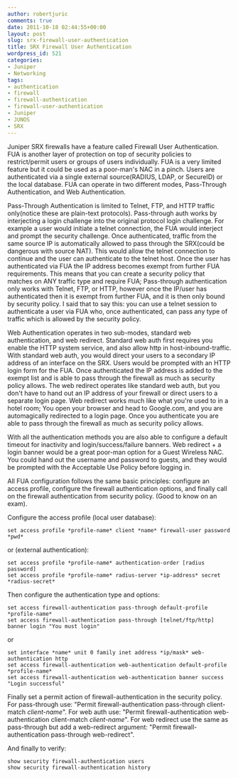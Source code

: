 ```yaml
---
author: robertjuric
comments: true
date: 2011-10-18 02:44:55+00:00
layout: post
slug: srx-firewall-user-authentication
title: SRX Firewall User Authentication
wordpress_id: 521
categories:
- Juniper
- Networking
tags:
- authentication
- firewall
- firewall-authentication
- firewall-user-authentication
- Juniper
- JUNOS
- SRX
---
```


Juniper SRX firewalls have a feature called Firewall User Authentication. FUA is another layer of protection on top of security policies to restrict/permit users or groups of users individually. FUA is a very limited feature but it could be used as a poor-man's NAC in a pinch. Users are authenticated via a single external source(RADIUS, LDAP, or SecureID) or the local database. FUA can operate in two different modes, Pass-Through Authentication, and Web Authentication.

Pass-Through Authentication is limited to Telnet, FTP, and HTTP traffic only(notice these are plain-text protocols). Pass-through auth works by interjecting a login challenge into the original protocol login challenge. For example a user would initiate a telnet connection, the FUA would interject and prompt the security challenge. Once authenticated, traffic from the same source IP is automatically allowed to pass through the SRX(could be dangerous with source NAT). This would allow the telnet connection to continue and the user can authenticate to the telnet host. Once the user has authenticated via FUA the IP address becomes exempt from further FUA requirements. This means that you can create a security policy that matches on ANY traffic type and require FUA; Pass-through authentication only works with Telnet, FTP, or HTTP, however once the IP/user has authenticated then it is exempt from further FUA, and it is then only bound by security policy. I said that to say this: you can use a telnet session to authenticate a user via FUA who, once authenticated, can pass any type of traffic which is allowed by the security policy.

Web Authentication operates in two sub-modes, standard web authentication, and web redirect. Standard web auth first requires you enable the HTTP system service, and also allow http in host-inbound-traffic. With standard web auth, you would direct your users to a secondary IP address of an interface on the SRX. Users would be prompted with an HTTP login form for the FUA. Once authenticated the IP address is added to the exempt list and is able to pass through the firewall as much as security policy allows. The web redirect operates like standard web auth, but you don't have to hand out an IP address of your firewall or direct users to a separate login page. Web redirect works much like what you're used to in a hotel room; You open your browser and head to Google.com, and you are automagically redirected to a login page. Once you authenticate you are able to pass through the firewall as much as security policy allows.

With all the authentication methods you are also able to configure a default timeout for inactivity and login/success/failure banners. Web redirect + a login banner would be a great poor-man option for a Guest Wireless NAC. You could hand out the username and password to guests, and they would be prompted with the Acceptable Use Policy before logging in.

All FUA configuration follows the same basic principles: configure an access profile, configure the firewall authentication options, and finally call on the firewall authentication from security policy. (Good to know on an exam).

Configure the access profile (local user database):


    
    set access profile *profile-name* client *name* firewall-user password *pwd*



or (external authentication):


    
    set access profile *profile-name* authentication-order [radius password]
    set access profile *profile-name* radius-server *ip-address* secret *radius-secret*



Then configure the authentication type and options:


    
    set access firewall-authentication pass-through default-profile *profile-name*
    set access firewall-authentication pass-through [telnet/ftp/http] banner login "You must login"



or


    
    set interface *name* unit 0 family inet address *ip/mask* web-authentication http
    set access firewall-authentication web-authentication default-profile *profile-name*
    set access firewall-authentication web-authentication banner success "Login successful"



Finally set a permit action of firewall-authentication in the security policy. For pass-through use: "Permit firewall-authentication pass-through client-match *client-name*". For web auth use: "Permit firewall-authentication web-authentication client-match *client-name*". For web redirect use the same as pass-through but add a web-redirect argument: "Permit firewall-authentication pass-through web-redirect".

And finally to verify:


    
    show security firewall-authentication users
    show security firewall-authentication history

